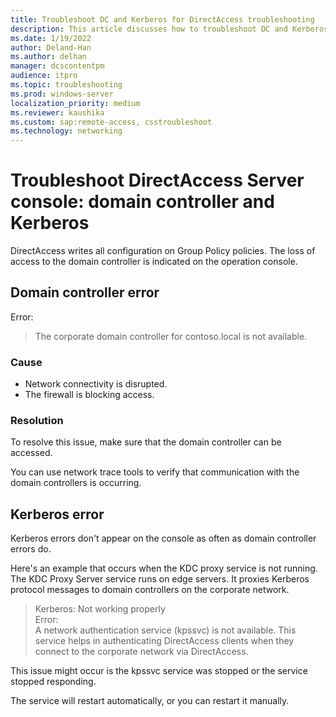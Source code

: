 ```yaml
---
title: Troubleshoot DC and Kerberos for DirectAccess troubleshooting
description: This article discusses how to troubleshoot DC and Kerberos for DirectAccess server troubleshooting.
ms.date: 1/19/2022
author: Deland-Han
ms.author: delhan
manager: dcscontentpm
audience: itpro
ms.topic: troubleshooting
ms.prod: windows-server
localization_priority: medium
ms.reviewer: kaushika
ms.custom: sap:remote-access, csstroubleshoot
ms.technology: networking
---
```

# Troubleshoot DirectAccess Server console: domain controller and Kerberos

DirectAccess writes all configuration on Group Policy policies. The loss of access to the domain controller is indicated on the operation console.

## Domain controller error

Error:  
> The corporate domain controller for contoso.local is not available.

### Cause

- Network connectivity is disrupted.
- The firewall is blocking access.

### Resolution

To resolve this issue, make sure that the domain controller can be accessed.

You can use network trace tools to verify that communication with the domain controllers is occurring.

## Kerberos error

Kerberos errors don't appear on the console as often as domain controller errors do.

Here's an example that occurs when the KDC proxy service is not running. The KDC Proxy Server service runs on edge servers. It proxies Kerberos protocol messages to domain controllers on the corporate network.

> Kerberos: Not working properly  
> Error:  
> A network authentication service (kpssvc) is not available. This service helps in authenticating DirectAccess clients when they connect to the corporate network via DirectAccess.

This issue might occur is the kpssvc service was stopped or the service stopped responding.

The service will restart automatically, or you can restart it manually.
